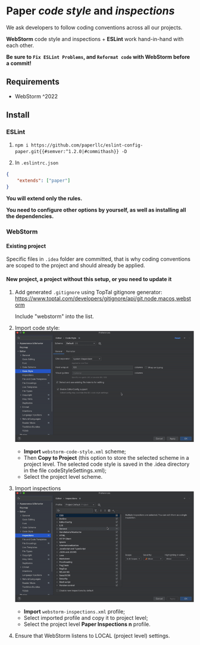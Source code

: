 # Paper _code style_ and _inspections_

We ask developers to follow coding conventions across all our projects.

**WebStorm** code style and inspections + **ESLint** work hand-in-hand with each other.

**Be sure to `Fix ESLint Problems`, and `Reformat code` with WebStorm before a commit!**

## Requirements
- WebStorm ^2022

## Install

### ESLint

1. `npm i https://github.com/paperllc/eslint-config-paper.git{{#semver:^1.2.0|#commithash}} -D`

2. In `.eslintrc.json`

```json
{
    "extends": ["paper"]
}
```

**You will extend only the rules.**

**You need to configure other options by yourself, as well as installing all the dependencies.**

### WebStorm

#### Existing project

Specific files in `.idea` folder are committed, that is why coding conventions are scoped to the project and should already be applied.

#### New project, a project without this setup, or you need to update it

1. Add generated `.gitignore` using TopTal gitignore generator: https://www.toptal.com/developers/gitignore/api/git,node,macos,webstorm
    
    Include "webstorm" into the list.

2. Import code style:
   ![Import code style](ws-import-code-style.gif)
   - **Import** `webstorm-code-style.xml` scheme;
   - Then **Copy to Project** (this option to store the selected scheme in a project level.
   The selected code style is saved in the .idea directory in the file codeStyleSettings.xml);
   - Select the project level scheme.

3. Import inspections
   ![Import inspections](ws-import-inspections.gif)
   - **Import** `webstorm-inspections.xml` profile;
   - Select imported profile and copy it to project level;
   - Select the project level **Paper Inspections n** profile.

4. Ensure that WebStorm listens to LOCAL (project level) settings.
